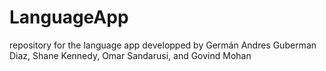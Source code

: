 # LanguageApp
repository for the language app developped by Germán Andres Guberman Diaz,  Shane Kennedy, Omar Sandarusi, and  Govind Mohan
